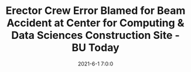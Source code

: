 ---
"title": "Erector Crew Error Blamed for Beam Accident at Center for Computing &amp; Data Sciences Construction Site - BU Today"
"date": "2021-6-1 7:0:0"
"feed_name": "GOOGLENEWSCONSTRUCTION"
"feed_website": "https://news.google.com/search?q=construction%2Bincident&hl=en-US&gl=US&ceid=US:en"
"feed_rss": "https://news.google.com/rss/search?q=construction%2Bincident&hl=en-US&gl=US&ceid=US:en"
"link": "https://www.bu.edu/articles/2021/beam-accident-at-center-for-computing-data-sciences-construction-site/"
"file": "_posts/2021-1-1-48b0a6068d4ee7cea06c810cf5560df5bae8d15c.md"
"accident": "1"
"drilling": "0"
"dead": "0"
"injured": "0"
---